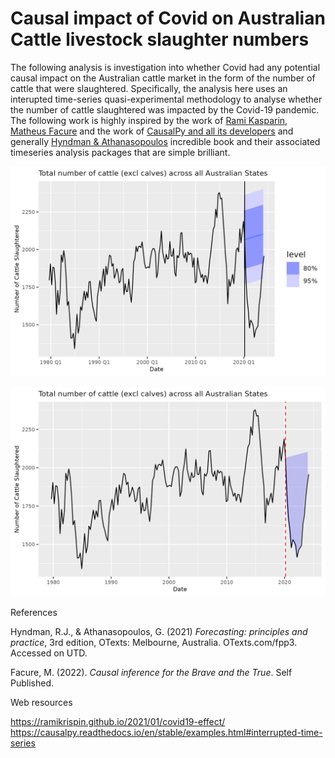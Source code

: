 # Causal impact of Covid on Australian Cattle livestock slaughter numbers
 
The following analysis is investigation into whether Covid had any potential causal impact on the Australian cattle market in the form of the number of cattle that were slaughtered. Specifically, the analysis here uses an interupted time-series quasi-experimental methodology to analyse whether the number of cattle slaughtered was impacted by the Covid-19 pandemic. The following work is highly inspired by the work of [Rami Kasparin](https://ramikrispin.github.io/2021/01/covid19-effect/), [Matheus Facure](https://matheusfacure.github.io/python-causality-handbook/landing-page.html) and the work of [CausalPy and all its developers](https://causalpy.readthedocs.io/en/stable/examples.html#interrupted-time-series) and generally [Hyndman & Athanasopoulos](https://otexts.com/fpp3/) incredible book and their associated timeseries analysis packages that are simple brilliant.


![a](https://github.com/HPCurtis/causalcovidcattle/blob/main/img/linearforecast.png?raw=true)

![t](https://github.com/HPCurtis/causalcovidcattle/blob/main/img/causal_impact.png?raw=true)

References

Hyndman, R.J., & Athanasopoulos, G. (2021) *Forecasting: principles and practice*, 3rd edition, OTexts: Melbourne, Australia. OTexts.com/fpp3. Accessed on UTD.

Facure, M. (2022). *Causal inference for the Brave and the True*. Self Published.

Web resources

https://ramikrispin.github.io/2021/01/covid19-effect/
https://causalpy.readthedocs.io/en/stable/examples.html#interrupted-time-series
